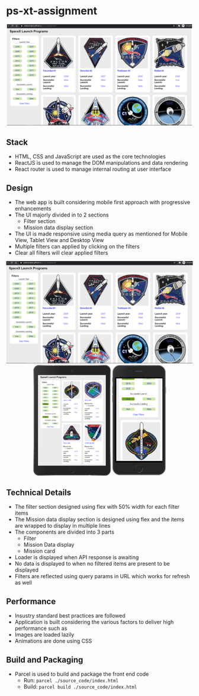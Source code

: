 # ps-xt-assignment

<div align="center">
    <img src="./imgs/desk.PNG" alt="banner" width="500px" />
</div>

## Stack
- HTML, CSS and JavaScript are used as the core technologies
- ReactJS is used to manage the DOM manipulations and data rendering
- React router is used to manage internal routing at user interface

## Design
- The web app is built considering mobile first approach with progressive enhancements
- The UI majorly divided in to 2 sections
  - Filter section
  - Mission data display section
- The UI is made responsive using media query as mentioned for Mobile View, Tablet View and Desktop View
- Multiple filters can applied by clicking on the filters
- Clear all filters will clear applied filters

<div align="center">
    <img src="./imgs/desk.PNG" alt="banner" width="550px" />
    <img src="./imgs/tab.PNG" alt="banner" height="300px" />
    <img src="./imgs/mobile.PNG" alt="banner" height="300px" />
</div>


## Technical Details
- The filter section designed using flex with 50% width for each filter items
- The Mission data display section is designed using flex and the items are wrapped to display in multiple lines
- The components are divided into 3 parts
  - Filter
  - Mission Data display
  - Mission card
- Loader is displayed when API response is awaiting
- No data is displayed to when no filtered items are present to be displayed
- Filters are reflected using query params in URL which works for refresh as well

## Performance
- Insustry standard best practices are followed
- Application is built considering the various factors to deliver high performance such as
- Images are loaded lazily
- Animations are done using CSS

## Build and Packaging
- Parcel is used to build and package the front end code
  - Run: `parcel ./source_code/index.html`
  - Build: `parcel build ./source_code/index.html`
